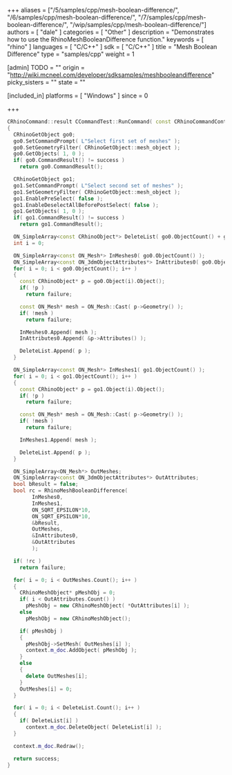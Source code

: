 +++
aliases = ["/5/samples/cpp/mesh-boolean-difference/", "/6/samples/cpp/mesh-boolean-difference/", "/7/samples/cpp/mesh-boolean-difference/", "/wip/samples/cpp/mesh-boolean-difference/"]
authors = [ "dale" ]
categories = [ "Other" ]
description = "Demonstrates how to use the RhinoMeshBooleanDifference function."
keywords = [ "rhino" ]
languages = [ "C/C++" ]
sdk = [ "C/C++" ]
title = "Mesh Boolean Difference"
type = "samples/cpp"
weight = 1

[admin]
TODO = ""
origin = "http://wiki.mcneel.com/developer/sdksamples/meshbooleandifference"
picky_sisters = ""
state = ""

[included_in]
platforms = [ "Windows" ]
since = 0

+++

```cpp
CRhinoCommand::result CCommandTest::RunCommand( const CRhinoCommandContext& context )
{
  CRhinoGetObject go0;
  go0.SetCommandPrompt( L"Select first set of meshes" );
  go0.SetGeometryFilter( CRhinoGetObject::mesh_object );
  go0.GetObjects( 1, 0 );
  if( go0.CommandResult() != success )
    return go0.CommandResult();

  CRhinoGetObject go1;
  go1.SetCommandPrompt( L"Select second set of meshes" );
  go1.SetGeometryFilter( CRhinoGetObject::mesh_object );
  go1.EnablePreSelect( false );
  go1.EnableDeselectAllBeforePostSelect( false );
  go1.GetObjects( 1, 0 );
  if( go1.CommandResult() != success )
    return go1.CommandResult();

  ON_SimpleArray<const CRhinoObject*> DeleteList( go0.ObjectCount() + go1.ObjectCount() );
  int i = 0;

  ON_SimpleArray<const ON_Mesh*> InMeshes0( go0.ObjectCount() );
  ON_SimpleArray<const ON_3dmObjectAttributes*> InAttributes0( go0.ObjectCount() );
  for( i = 0; i < go0.ObjectCount(); i++ )
  {
    const CRhinoObject* p = go0.Object(i).Object();
    if( !p )
      return failure;

    const ON_Mesh* mesh = ON_Mesh::Cast( p->Geometry() );
    if( !mesh )
      return failure;

    InMeshes0.Append( mesh );
    InAttributes0.Append( &p->Attributes() );

    DeleteList.Append( p );
  }

  ON_SimpleArray<const ON_Mesh*> InMeshes1( go1.ObjectCount() );
  for( i = 0; i < go1.ObjectCount(); i++ )
  {
    const CRhinoObject* p = go1.Object(i).Object();
    if( !p )
      return failure;

    const ON_Mesh* mesh = ON_Mesh::Cast( p->Geometry() );
    if( !mesh )
      return failure;

    InMeshes1.Append( mesh );

    DeleteList.Append( p );
  }

  ON_SimpleArray<ON_Mesh*> OutMeshes;
  ON_SimpleArray<const ON_3dmObjectAttributes*> OutAttributes;
  bool bResult = false;
  bool rc = RhinoMeshBooleanDifference(
        InMeshes0,
        InMeshes1,
        ON_SQRT_EPSILON*10,
        ON_SQRT_EPSILON*10,
        &bResult,
        OutMeshes,
        &InAttributes0,
        &OutAttributes
        );

  if( !rc )
    return failure;

  for( i = 0; i < OutMeshes.Count(); i++ )
  {
    CRhinoMeshObject* pMeshObj = 0;
    if( i < OutAttributes.Count() )
      pMeshObj = new CRhinoMeshObject( *OutAttributes[i] );
    else
      pMeshObj = new CRhinoMeshObject();

    if( pMeshObj )
    {
      pMeshObj->SetMesh( OutMeshes[i] );
      context.m_doc.AddObject( pMeshObj );
    }
    else
    {
      delete OutMeshes[i];
    }
    OutMeshes[i] = 0;
  }

  for( i = 0; i < DeleteList.Count(); i++ )
  {
    if( DeleteList[i] )
      context.m_doc.DeleteObject( DeleteList[i] );
  }

  context.m_doc.Redraw();

  return success;
}
```
